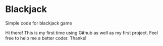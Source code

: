 # Blackjack
Simple code for blackjack game

Hi there! This is my first time using Github as well as my first project.
Feel free to help me a better coder.
Thanks!
